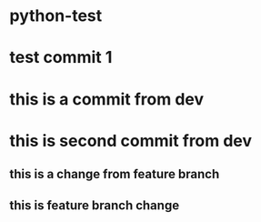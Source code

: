# python-test

# test commit 1
# this is a commit from dev
# this is second commit from dev

## this is a change from feature branch
## this is feature branch change
